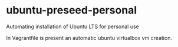 # ubuntu-preseed-personal
Automating installation of Ubuntu LTS for personal use

In Vagrantfile is present an automatic ubuntu virtualbox vm creation.
